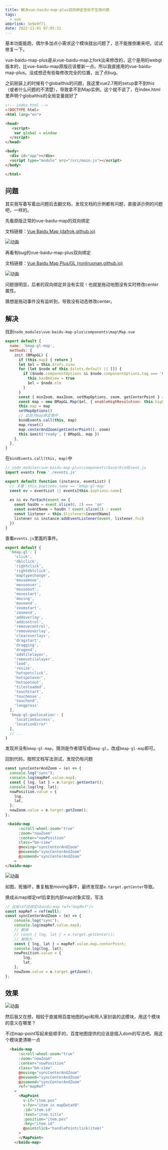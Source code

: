 ```yaml
---
title: 解决vue-baidu-map-plus双向绑定坐标不生效问题
tags:
  - vue
abbrlink: 3e9e9f71
date: 2022-11-01 07:05:21
---
```


基本功能能跑，偶尔多加点小需求这个模块就出问题了，总不能推倒重来吧，试试修复一下。

<!--more-->

vue-baidu-map-plus是从vue-baidu-map上fork出来修改的，这个是用的webgl版本的，比vue-baidu-map原版应该要新一点。所以我直接用的vue-baidu-map-plus。没成想还有些每修改完全的位置，出了点bug。



之前刚装上的时候有个globalthis的问题，我这里vue2.7用的setup拿不到this（或者什么问题的不清楚），导致拿不到Map实例，这个就不说了，在index.html里声明个globalthis的全局变量就好了

```html
<!-- index.html -->
<!DOCTYPE html>
<html lang="en">

<head>
   <script>
    var global = window
  </script>
</head>

<body>
  <div id="app"></div>
  <script type="module" src="/src/main.js"></script>
</body>

</html>
```



## 问题

其实我写着写着出问题后去翻文档，发现文档的示例都有问题，直接讲示例的问题吧，一样的。

先看原版正常的vue-baidu-map的双向绑定

文档链接：[Vue Baidu Map (dafrok.github.io)](https://dafrok.github.io/vue-baidu-map/#/zh/map/baidu-map)

![动画](解决vue-baidu-map-plus双向绑定坐标不生效问题/动画-1667258385930.gif)



再看有bug的vue-baidu-map-plus双向绑定

文档链接：[Vue Baidu Map Plus/GL (ronliruonan.github.io)](https://ronliruonan.github.io/vue-baidu-mapgl/#/zh/map/bmap-gl)

![动画](解决vue-baidu-map-plus双向绑定坐标不生效问题/动画.gif)



问题很明显，后者的双向绑定并没有实现！也就是拖动地图没有实时修改center属性。

猜想是拖动事件没有监听到，导致没有动态修改center。



## 解决

找到`node_modules\vue-baidu-map-plus\components\map\Map.vue`

```javascript
export default {
  name: 'bmap-gl-map',
  methods: {
    init (BMapGL) {
      if (this.map) { return }
      let $el = this.$refs.view
      for (let $node of this.$slots.default || []) {
        if ($node.componentOptions && $node.componentOptions.tag === 'bmap-gl-view') {
          this.hasBmView = true
          $el = $node.elm
        }
      }
      const { minZoom, maxZoom, setMapOptions, zoom, getCenterPoint } = this
      const map = new BMapGL.Map($el, { enableHighResolution: this.highResolution, enableMapClick: this.mapClick, minZoom, maxZoom })
      this.map = map
      setMapOptions()
      // 此处为map绑定事件
      bindEvents.call(this, map)
      map.reset()
      map.centerAndZoom(getCenterPoint(), zoom)
      this.$emit('ready', { BMapGL, map })
    },
  },
}
```

在`bindEvents.call(this, map)`中

```javascript
// node_modules\vue-baidu-map-plus\components\base\bindEvent.js
import events from './events.js'

export default function (instance, eventList) {
  // 关键：this.$options.name == 'bmap-gl-map'
  const ev = eventList || events[this.$options.name]
  
  ev && ev.forEach(event => {
    const hasOn = event.slice(0, 2) === 'on'
    const eventName = hasOn ? event.slice(2) : event
    const listener = this.$listeners[eventName]
    listener && instance.addEventListener(event, listener.fns)
  })
}
```

查看`events.js`里面的事件。

```javascript
export default {
  'bmap-gl': [
    'click',
    'dblclick',
    'rightclick',
    'rightdblclick',
    'maptypechange',
    'mousemove',
    'mouseover',
    'mouseout',
    'movestart',
    'moving',
    'moveend',
    'zoomstart',
    'zoomend',
    'addoverlay',
    'addcontrol',
    'removecontrol',
    'removeoverlay',
    'clearoverlays',
    'dragstart',
    'dragging',
    'dragend',
    'addtilelayer',
    'removetilelayer',
    'load',
    'resize',
    'hotspotclick',
    'hotspotover',
    'hotspotout',
    'tilesloaded',
    'touchstart',
    'touchmove',
    'touchend',
    'longpress'
  ],
  'bmap-gl-geolocation': [
    'locationSuccess',
    'locationError'
  ],
  // ...
}
```

发现并没有`bmap-gl-map`，猜测是作者错写成`bmap-gl`，改成`bmap-gl-map`即可。

回到代码，按照文档写法测试，发现仍有问题

```javascript
const syncCenterAndZoom = (e) => {
  console.log("sync");
  console.log(mapRef.value.map);
  const { lng, lat } = e.target.getCenter();
  console.log(lng, lat);
  nowPosition.value = {
    lng,
    lat,
  };
  nowZoom.value = e.target.getZoom();
};
```

```html
 <baidu-map
      :scroll-wheel-zoom="true"
      :zoom="nowZoom"
      :center="nowPosition"
      class="bm-view"
      @moving="syncCenterAndZoom"
      @moveend="syncCenterAndZoom"
      @zoomend="syncCenterAndZoom"
    >
</baidu-map>
```

![动画](解决vue-baidu-map-plus双向绑定坐标不生效问题/动画-1667259341362.gif)

如图，死循环，重复触发moving事件，最终发现是`e.target.getCenter`导致。

换成从map绑定ref后拿到内部map对象实现，写法

```javascript
// 此处ref应绑定<baidu-map ref="mapRef"/>
const mapRef = ref(null);
const syncCenterAndZoom = (e) => {
    console.log("sync");
    console.log(mapRef.value.map);
	// 删掉
    // const { lng, lat } = e.target.getCenter();
    // 替换为
    const { lng, lat } = mapRef.value.map.centerPoint;
    console.log(lng, lat);
    nowPosition.value = {
        lng,
        lat,
    };
    nowZoom.value = e.target.getZoom();
};
```



## 效果

![动画](解决vue-baidu-map-plus双向绑定坐标不生效问题/动画-1667259739964.gif)

然后我又在想，相较于直接用百度地图的api和用人家封装的这模块，用这个模块的意义在哪里？

不过map-point写起来挺顺手的，百度地图提供的应该是插入dom的写法吧。用这个模块更清晰一点

```html
  <baidu-map
      :scroll-wheel-zoom="true"
      :zoom="nowZoom"
      :center="nowPosition"
      class="bm-view"
      @moving="syncCenterAndZoom"
      @moveend="syncCenterAndZoom"
      @zoomend="syncCenterAndZoom"
      ref="mapRef"
    >
      <MapPoint
        v-if="item.pos"
        v-for="item in mapDataVO"
        :id="item.id"
        :text="item.title"
        :position="item.pos"
        :key="item.id"
        @pointclick="handlePointclick(item)"
      >
      </MapPoint>
    </baidu-map>
```

